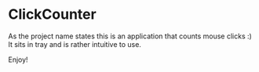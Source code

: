 # ClickCounter

As the project name states this is an application that counts mouse clicks :) It sits in tray and is rather intuitive to use.

Enjoy!
